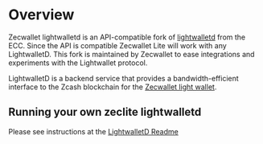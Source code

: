 # Overview

Zecwallet lightwalletd is an API-compatible fork of [lightwalletd](https://github.com/zcash/lightwalletd) from the ECC. Since the API is compatible Zecwallet Lite will work with any LightwalletD. This fork is maintained by Zecwallet to ease integrations and experiments with the Lightwallet protocol. 

LightwalletD is a backend service that provides a bandwidth-efficient interface to the Zcash blockchain for the [Zecwallet light wallet](https://github.com/adityapk00/zecwallet-lite-lib).

## Running your own zeclite lightwalletd
Please see instructions at the [LightwalletD Readme](https://github.com/zcash/lightwalletd/blob/master/README.md)


